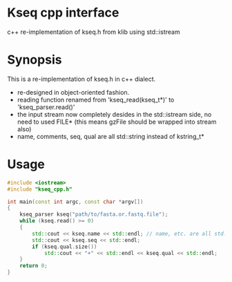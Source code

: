 Kseq cpp interface
==================

c++ re-implementation of kseq.h from klib using std::istream

Synopsis
========

This is a re-implementation of kseq.h in c++ dialect.

* re-designed in object-oriented fashion.
* reading function renamed from 'kseq_read(kseq_t\*)' to 'kseq_parser.read()'
* the input stream now completely desides in the std::istream side, no need to used FILE* (this means gzFile should be wrapped into stream also)
* name, comments, seq, qual are all std::string instead of kstring_t*

Usage
=====

```c++
#include <iostream>
#include "kseq_cpp.h"

int main(const int argc, const char *argv[])
{
	kseq_parser kseq("path/to/fasta.or.fastq.file");
	while (kseq.read() >= 0)
	{
		std::cout << kseq.name << std::endl; // name, etc. are all std::string
		std::cout << kseq.seq << std::endl;
		if (kseq.qual.size())
			std::cout << "+" << std::endl << kseq.qual << std::endl;
	}
	return 0;
}
```

